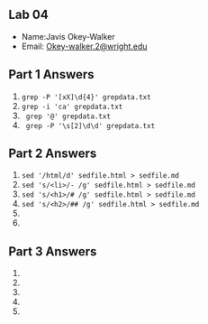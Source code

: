 ## Lab 04

- Name:Javis Okey-Walker
- Email: Okey-walker.2@wright.edu

## Part 1 Answers

1. `grep -P '[xX]\d{4}' grepdata.txt`
2. `grep -i 'ca' grepdata.txt`
3. ` grep '@' grepdata.txt`
4. ` grep -P '\s[2]\d\d' grepdata.txt`

## Part 2 Answers

1. `sed '/html/d' sedfile.html > sedfile.md`
2. `sed 's/<li>/- /g' sedfile.html > sedfile.md`
3. `sed 's/<h1>/# /g' sedfile.html > sedfile.md`
4. `sed 's/<h2>/## /g' sedfile.html > sedfile.md`
5.
6.

## Part 3 Answers

1.
2.
3.
4.
5.

